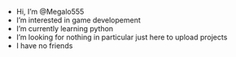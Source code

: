 - Hi, I’m @Megalo555
- I’m interested in game developement
- I’m currently learning python
- I’m looking for nothing in particular just here to upload projects
- I have no friends 

<!---
I have nothing
--->
